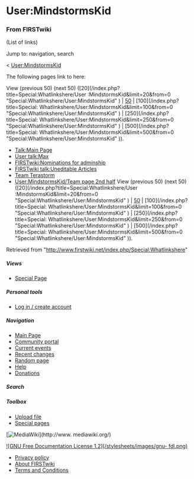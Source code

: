 # User:MindstormsKid

### From FIRSTwiki

(List of links)

Jump to: navigation, search

&lt; [User:MindstormsKid](/index.php?title=User:MindstormsKid&redirect=no
"User:MindstormsKid" )  

The following pages link to here:

View (previous 50) (next 50) ([20](/index.php?title=Special:Whatlinkshere/User
:MindstormsKid&limit=20&from=0 "Special:Whatlinkshere/User:MindstormsKid" ) |
[50](/index.php?title=Special:Whatlinkshere/User:MindstormsKid&limit=50&from=0
"Special:Whatlinkshere/User:MindstormsKid" ) | [100](/index.php?title=Special:
Whatlinkshere/User:MindstormsKid&limit=100&from=0
"Special:Whatlinkshere/User:MindstormsKid" ) | [250](/index.php?title=Special:
Whatlinkshere/User:MindstormsKid&limit=250&from=0
"Special:Whatlinkshere/User:MindstormsKid" ) | [500](/index.php?title=Special:
Whatlinkshere/User:MindstormsKid&limit=500&from=0
"Special:Whatlinkshere/User:MindstormsKid" )).

  * [Talk:Main Page](/index.php/Talk:Main_Page "Talk:Main Page" )
  * [User talk:Max](/index.php/User_talk:Max "User talk:Max" )
  * [FIRSTwiki:Nominations for adminship](/index.php/FIRSTwiki:Nominations_for_adminship "FIRSTwiki:Nominations for adminship" )
  * [FIRSTwiki talk:Uneditable Articles](/index.php/FIRSTwiki_talk:Uneditable_Articles "FIRSTwiki talk:Uneditable Articles" )
  * [Team Terastorm](/index.php/Team_Terastorm "Team Terastorm" )
  * [User:MindstormsKid/Team page 2nd half](/index.php/User:MindstormsKid/Team_page_2nd_half "User:MindstormsKid/Team page 2nd half" )
View (previous 50) (next 50) ([20](/index.php?title=Special:Whatlinkshere/User
:MindstormsKid&limit=20&from=0 "Special:Whatlinkshere/User:MindstormsKid" ) |
[50](/index.php?title=Special:Whatlinkshere/User:MindstormsKid&limit=50&from=0
"Special:Whatlinkshere/User:MindstormsKid" ) | [100](/index.php?title=Special:
Whatlinkshere/User:MindstormsKid&limit=100&from=0
"Special:Whatlinkshere/User:MindstormsKid" ) | [250](/index.php?title=Special:
Whatlinkshere/User:MindstormsKid&limit=250&from=0
"Special:Whatlinkshere/User:MindstormsKid" ) | [500](/index.php?title=Special:
Whatlinkshere/User:MindstormsKid&limit=500&from=0
"Special:Whatlinkshere/User:MindstormsKid" )).

Retrieved from "<http://www.firstwiki.net/index.php/Special:Whatlinkshere>"

##### Views

  * [Special Page](/index.php/Special:Whatlinkshere/User:MindstormsKid)

##### Personal tools

  * [Log in / create account](/index.php?title=Special:Userlogin&returnto=Special:Whatlinkshere)

[](/index.php/Main_Page "Main Page" )

##### Navigation

  * [Main Page](/index.php/Main_Page)
  * [Community portal](/index.php/FIRSTwiki:Community_portal)
  * [Current events](/index.php/Current_events)
  * [Recent changes](/index.php/Special:Recentchanges)
  * [Random page](/index.php/Special:Random)
  * [Help](/index.php/Help:Contents)
  * [Donations](/index.php/FIRSTwiki:Site_support)

##### Search



##### Toolbox

  * [Upload file](/index.php/Special:Upload)
  * [Special pages](/index.php/Special:Specialpages)

[![MediaWiki](/skins/common/images/poweredby_mediawiki_88x31.png)](http://www.
mediawiki.org/)

[![GNU Free Documentation License 1.2](/stylesheets/images/gnu-
fdl.png)](http://www.gnu.org/copyleft/fdl.html)

  * [Privacy policy](/index.php/FIRSTwiki:Privacy_policy "FIRSTwiki:Privacy policy" )
  * [About FIRSTwiki](/index.php/FIRSTwiki:About "FIRSTwiki:About" )
  * [Terms and Conditions](/index.php/FIRSTwiki:Terms_and_conditions "FIRSTwiki:Terms and conditions" )

